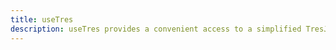 ```yaml
---
title: useTres
description: useTres provides a convenient access to a simplified TresJS context.
---
```



